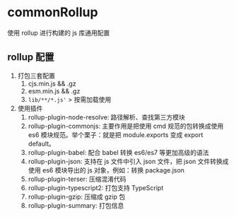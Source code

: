 # commonRollup

使用 rollup 进行构建的 js 库通用配置

## rollup 配置

1. 打包三套配置
   1. cjs.min.js && .gz
   2. esm.min.js && .gz
   3. `lib/**/*.js'` > 按需加载使用
2. 使用插件
   1. rollup-plugin-node-resolve: 路径解析、查找第三方模块
   2. rollup-plugin-commonjs: 主要作用是把使用 cmd 规范的包转换成使用 es6 模块规范。举个栗子：就是把 module.exports 变成 export default。
   3. rollup-plugin-babel: 配合 babel 转换 es6/es7 等更加高级的语法
   4. rollup-plugin-json: 支持在 js 文件中引入 json 文件，把 json 文件转换成使用 es6 模块导出的 js 对象，例如：转换 package.json
   5. rollup-plugin-terser: 压缩混淆代码
   6. rollup-plugin-typescript2: 打包支持 TypeScript
   7. rollup-plugin-gzip: 压缩成 gzip 包
   8. rollup-plugin-summary: 打包信息
